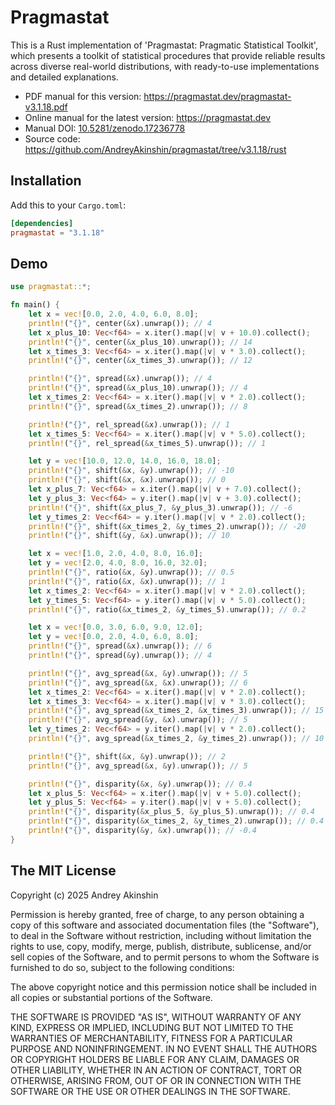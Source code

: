 # Pragmastat

This is a Rust implementation of 'Pragmastat: Pragmatic Statistical Toolkit', which presents a toolkit of statistical procedures that provide reliable results across diverse real-world distributions, with ready-to-use implementations and detailed explanations.

- PDF manual for this version: https://pragmastat.dev/pragmastat-v3.1.18.pdf
- Online manual for the latest version: https://pragmastat.dev
- Manual DOI: [10.5281/zenodo.17236778](https://doi.org/10.5281/zenodo.17236778)
- Source code: https://github.com/AndreyAkinshin/pragmastat/tree/v3.1.18/rust

## Installation

Add this to your `Cargo.toml`:

```toml
[dependencies]
pragmastat = "3.1.18"
```

## Demo

```rust
use pragmastat::*;

fn main() {
    let x = vec![0.0, 2.0, 4.0, 6.0, 8.0];
    println!("{}", center(&x).unwrap()); // 4
    let x_plus_10: Vec<f64> = x.iter().map(|v| v + 10.0).collect();
    println!("{}", center(&x_plus_10).unwrap()); // 14
    let x_times_3: Vec<f64> = x.iter().map(|v| v * 3.0).collect();
    println!("{}", center(&x_times_3).unwrap()); // 12

    println!("{}", spread(&x).unwrap()); // 4
    println!("{}", spread(&x_plus_10).unwrap()); // 4
    let x_times_2: Vec<f64> = x.iter().map(|v| v * 2.0).collect();
    println!("{}", spread(&x_times_2).unwrap()); // 8

    println!("{}", rel_spread(&x).unwrap()); // 1
    let x_times_5: Vec<f64> = x.iter().map(|v| v * 5.0).collect();
    println!("{}", rel_spread(&x_times_5).unwrap()); // 1

    let y = vec![10.0, 12.0, 14.0, 16.0, 18.0];
    println!("{}", shift(&x, &y).unwrap()); // -10
    println!("{}", shift(&x, &x).unwrap()); // 0
    let x_plus_7: Vec<f64> = x.iter().map(|v| v + 7.0).collect();
    let y_plus_3: Vec<f64> = y.iter().map(|v| v + 3.0).collect();
    println!("{}", shift(&x_plus_7, &y_plus_3).unwrap()); // -6
    let y_times_2: Vec<f64> = y.iter().map(|v| v * 2.0).collect();
    println!("{}", shift(&x_times_2, &y_times_2).unwrap()); // -20
    println!("{}", shift(&y, &x).unwrap()); // 10

    let x = vec![1.0, 2.0, 4.0, 8.0, 16.0];
    let y = vec![2.0, 4.0, 8.0, 16.0, 32.0];
    println!("{}", ratio(&x, &y).unwrap()); // 0.5
    println!("{}", ratio(&x, &x).unwrap()); // 1
    let x_times_2: Vec<f64> = x.iter().map(|v| v * 2.0).collect();
    let y_times_5: Vec<f64> = y.iter().map(|v| v * 5.0).collect();
    println!("{}", ratio(&x_times_2, &y_times_5).unwrap()); // 0.2

    let x = vec![0.0, 3.0, 6.0, 9.0, 12.0];
    let y = vec![0.0, 2.0, 4.0, 6.0, 8.0];
    println!("{}", spread(&x).unwrap()); // 6
    println!("{}", spread(&y).unwrap()); // 4

    println!("{}", avg_spread(&x, &y).unwrap()); // 5
    println!("{}", avg_spread(&x, &x).unwrap()); // 6
    let x_times_2: Vec<f64> = x.iter().map(|v| v * 2.0).collect();
    let x_times_3: Vec<f64> = x.iter().map(|v| v * 3.0).collect();
    println!("{}", avg_spread(&x_times_2, &x_times_3).unwrap()); // 15
    println!("{}", avg_spread(&y, &x).unwrap()); // 5
    let y_times_2: Vec<f64> = y.iter().map(|v| v * 2.0).collect();
    println!("{}", avg_spread(&x_times_2, &y_times_2).unwrap()); // 10

    println!("{}", shift(&x, &y).unwrap()); // 2
    println!("{}", avg_spread(&x, &y).unwrap()); // 5

    println!("{}", disparity(&x, &y).unwrap()); // 0.4
    let x_plus_5: Vec<f64> = x.iter().map(|v| v + 5.0).collect();
    let y_plus_5: Vec<f64> = y.iter().map(|v| v + 5.0).collect();
    println!("{}", disparity(&x_plus_5, &y_plus_5).unwrap()); // 0.4
    println!("{}", disparity(&x_times_2, &y_times_2).unwrap()); // 0.4
    println!("{}", disparity(&y, &x).unwrap()); // -0.4
}
```

## The MIT License

Copyright (c) 2025 Andrey Akinshin

Permission is hereby granted, free of charge, to any person obtaining
a copy of this software and associated documentation files (the
"Software"), to deal in the Software without restriction, including
without limitation the rights to use, copy, modify, merge, publish,
distribute, sublicense, and/or sell copies of the Software, and to
permit persons to whom the Software is furnished to do so, subject to
the following conditions:

The above copyright notice and this permission notice shall be
included in all copies or substantial portions of the Software.

THE SOFTWARE IS PROVIDED "AS IS", WITHOUT WARRANTY OF ANY KIND,
EXPRESS OR IMPLIED, INCLUDING BUT NOT LIMITED TO THE WARRANTIES OF
MERCHANTABILITY, FITNESS FOR A PARTICULAR PURPOSE AND
NONINFRINGEMENT. IN NO EVENT SHALL THE AUTHORS OR COPYRIGHT HOLDERS BE
LIABLE FOR ANY CLAIM, DAMAGES OR OTHER LIABILITY, WHETHER IN AN ACTION
OF CONTRACT, TORT OR OTHERWISE, ARISING FROM, OUT OF OR IN CONNECTION
WITH THE SOFTWARE OR THE USE OR OTHER DEALINGS IN THE SOFTWARE.
